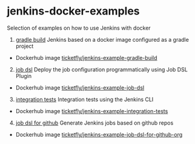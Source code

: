 # jenkins-docker-examples
Selection of examples on how to use Jenkins with docker

1. [gradle build](./01-gradle-build) Jenkins based on a docker image configured as a gradle project
 - Dockerhub image [ticketfly/jenkins-example-gradle-build](https://hub.docker.com/r/ticketfly/jenkins-example-gradle-build/)
2. [job dsl](./02-job-dsl) Deploy the job configuration programmatically using Job DSL Plugin
 - Dockerhub image [ticketfly/jenkins-example-job-dsl](https://hub.docker.com/r/ticketfly/jenkins-example-job-dsl)
3. [integration tests](./03-integration-tests) Integration tests using the Jenkins CLI
 - Dockerhub image [ticketfly/jenkins-example-integration-tests](https://hub.docker.com/r/ticketfly/jenkins-example-integration-tests)
4. [job dsl for github](./04-job-dsl-for-github-org) Generate Jenkins jobs based on github repos
 - Dockerhub image [ticketfly/jenkins-example-job-dsl-for-github-org](https://hub.docker.com/r/ticketfly/jenkins-example-job-dsl-for-github-org)
